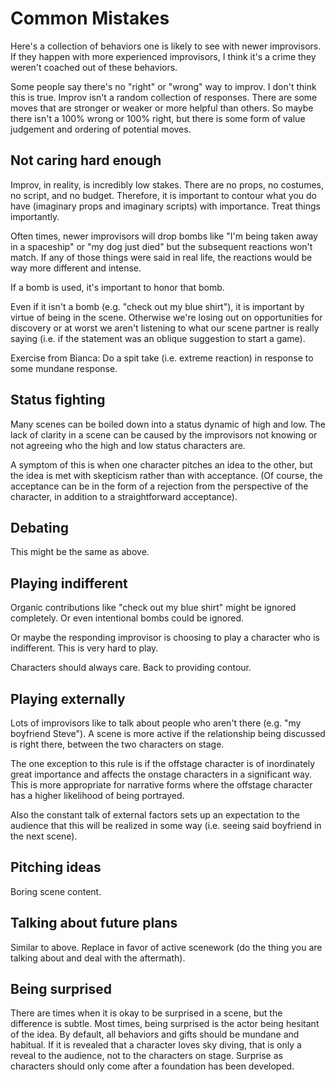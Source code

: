# Common Mistakes

Here's a collection of behaviors one is likely to see with newer improvisors. If they happen with more experienced improvisors, I think it's a crime they weren't coached out of these behaviors.

Some people say there's no "right" or "wrong" way to improv. I don't think this is true. Improv isn't a random collection of responses. There are some moves that are stronger or weaker or more helpful than others. So maybe there isn't a 100% wrong or 100% right, but there is some form of value judgement and ordering of potential moves.

## Not caring hard enough

Improv, in reality, is incredibly low stakes. There are no props, no costumes, no script, and no budget. Therefore, it is important to contour what you do have (imaginary props and imaginary scripts) with importance. Treat things importantly.

Often times, newer improvisors will drop bombs like "I'm being taken away in a spaceship" or "my dog just died" but the subsequent reactions won't match. If any of those things were said in real life, the reactions would be way more different and intense.

If a bomb is used, it's important to honor that bomb.

Even if it isn't a bomb (e.g. "check out my blue shirt"), it is important by virtue of being in the scene. Otherwise we're losing out on opportunities for discovery or at worst we aren't listening to what our scene partner is really saying (i.e. if the statement was an oblique suggestion to start a game).

Exercise from Bianca: Do a spit take (i.e. extreme reaction) in response to some mundane response.

## Status fighting

Many scenes can be boiled down into a status dynamic of high and low. The lack of clarity in a scene can be caused by the improvisors not knowing or not agreeing who the high and low status characters are.

A symptom of this is when one character pitches an idea to the other, but the idea is met with skepticism rather than with acceptance. (Of course, the acceptance can be in the form of a rejection from the perspective of the character, in addition to a straightforward acceptance).

## Debating

This might be the same as above.

## Playing indifferent

Organic contributions like "check out my blue shirt" might be ignored completely. Or even intentional bombs could be ignored.

Or maybe the responding improvisor is choosing to play a character who is indifferent. This is very hard to play.

Characters should always care. Back to providing contour.

## Playing externally

Lots of improvisors like to talk about people who aren't there (e.g. "my boyfriend Steve"). A scene is more active if the relationship being discussed is right there, between the two characters on stage.

The one exception to this rule is if the offstage character is of inordinately great importance and affects the onstage characters in a significant way. This is more appropriate for narrative forms where the offstage character has a higher likelihood of being portrayed.

Also the constant talk of external factors sets up an expectation to the audience that this will be realized in some way (i.e. seeing said boyfriend in the next scene).

## Pitching ideas

Boring scene content.

## Talking about future plans

Similar to above. Replace in favor of active scenework (do the thing you are talking about and deal with the aftermath).

## Being surprised

There are times when it is okay to be surprised in a scene, but the difference is subtle. Most times, being surprised is the actor being hesitant of the idea. By default, all behaviors and gifts should be mundane and habitual. If it is revealed that a character loves sky diving, that is only a reveal to the audience, not to the characters on stage. Surprise as characters should only come after a foundation has been developed.

